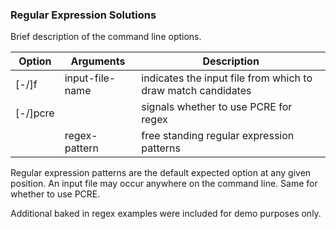 ### Regular Expression Solutions

Brief description of the command line options.

| Option | Arguments | Description |
|--------|-----------|-------------|
| [-/]f | input-file-name | indicates the input file from which to draw match candidates |
| [-/]pcre | | signals whether to use PCRE for regex |
| | regex-pattern | free standing regular expression patterns |

Regular expression patterns are the default expected option at any given position. An input file may occur anywhere on the command line. Same for whether to use PCRE.

Additional baked in regex examples were included for demo purposes only.
